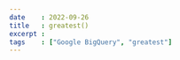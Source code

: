 ```yaml
---
date    : 2022-09-26
title   : greatest()
excerpt : 
tags    : ["Google BigQuery", "greatest"]
---
```

